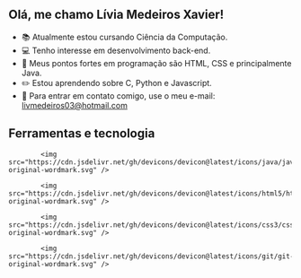 ## Olá, me chamo Lívia Medeiros Xavier!

- 📚 Atualmente estou cursando Ciência da Computação.
- 💻 Tenho interesse em desenvolvimento back-end.
- 🧠 Meus pontos fortes em programação são HTML, CSS e principalmente Java.
- ✏️ Estou aprendendo sobre C, Python e Javascript.
- 📧 Para entrar em contato comigo, use o meu e-mail: livmedeiros03@hotmail.com

## Ferramentas e tecnologia

            <img src="https://cdn.jsdelivr.net/gh/devicons/devicon@latest/icons/java/java-original-wordmark.svg" />
          
            <img src="https://cdn.jsdelivr.net/gh/devicons/devicon@latest/icons/html5/html5-original-wordmark.svg" />
          
            <img src="https://cdn.jsdelivr.net/gh/devicons/devicon@latest/icons/css3/css3-original-wordmark.svg" />
          
            <img src="https://cdn.jsdelivr.net/gh/devicons/devicon@latest/icons/git/git-original-wordmark.svg" />
          
